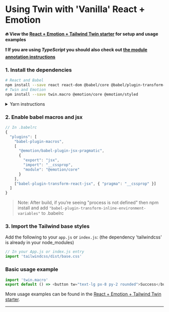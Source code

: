 # Using Twin with 'Vanilla' React + Emotion

**🔥 View the [React + Emotion + Tailwind Twin starter](https://codesandbox.io/s/react-tailwind-emotion-starter-3d1dl) for setup and usage examples**

**:exclamation: If you are using _TypeScript_ you should also check out [the module annotation instructions](../../typesript/module-annotation.md)**

### 1. Install the dependencies

```bash
# React and Babel
npm install --save react react-dom @babel/core @babel/plugin-transform-react-jsx @emotion/babel-plugin-jsx-pragmatic babel-plugin-macros
# Twin and Emotion
npm install --save twin.macro @emotion/core @emotion/styled
```

<details>
  <summary>Yarn instructions</summary>

```bash
# React and Babel
yarn add react react-dom @babel/core @babel/plugin-transform-react-jsx babel-plugin-macros
# Twin and Emotion
yarn add twin.macro @emotion/core @emotion/styled
```

</details>

### 2. Enable babel macros and jsx

```js
// In .babelrc
{
  "plugins": [
    "babel-plugin-macros",
    [
      "@emotion/babel-plugin-jsx-pragmatic",
      {
        "export": "jsx",
        "import": "__cssprop",
        "module": "@emotion/core"
      }
    ],
    ["babel-plugin-transform-react-jsx", { "pragma": "__cssprop" }]
  ]
}
```

> Note: After build, if you’re seeing "process is not defined" then npm install and add `"babel-plugin-transform-inline-environment-variables"` to .babelrc

### 3. Import the Tailwind base styles

Add the following to your `app.js` or `index.js`:
(the dependency 'tailwindcss' is already in your node_modules)

```js
// In your App.js or index.js entry
import 'tailwindcss/dist/base.css'
```

### Basic usage example

```js
import 'twin.macro'
export default () => <button tw="text-lg px-8 py-2 rounded">Success</button>
```

More usage examples can be found in the [React + Emotion + Tailwind Twin starter](https://codesandbox.io/s/react-tailwind-emotion-starter-3d1dl).

<hr />
